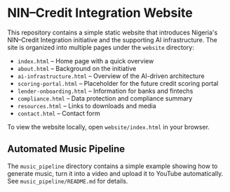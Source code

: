 # NIN–Credit Integration Website

This repository contains a simple static website that introduces Nigeria's NIN–Credit Integration initiative and the supporting AI infrastructure. The site is organized into multiple pages under the `website` directory:

- `index.html` – Home page with a quick overview
- `about.html` – Background on the initiative
- `ai-infrastructure.html` – Overview of the AI-driven architecture
- `scoring-portal.html` – Placeholder for the future credit scoring portal
- `lender-onboarding.html` – Information for banks and fintechs
- `compliance.html` – Data protection and compliance summary
- `resources.html` – Links to downloads and media
- `contact.html` – Contact form

To view the website locally, open `website/index.html` in your browser.

## Automated Music Pipeline

The `music_pipeline` directory contains a simple example showing how to generate music, turn it into a video and upload it to YouTube automatically. See `music_pipeline/README.md` for details.
